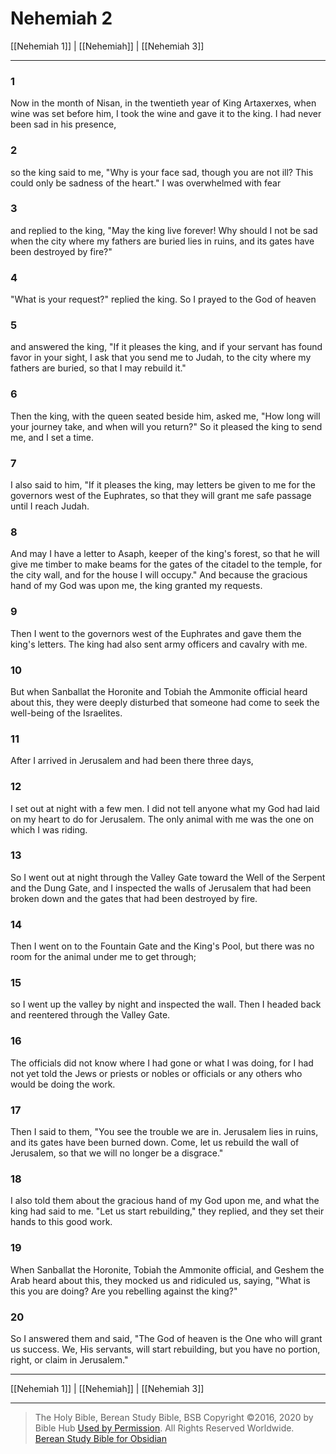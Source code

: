 # Nehemiah 2

[[Nehemiah 1]] | [[Nehemiah]] | [[Nehemiah 3]]

---

### 1
Now in the month of Nisan, in the twentieth year of King Artaxerxes, when wine was set before him, I took the wine and gave it to the king. I had never been sad in his presence,

### 2
so the king said to me, "Why is your face sad, though you are not ill? This could only be sadness of the heart." I was overwhelmed with fear

### 3
and replied to the king, "May the king live forever! Why should I not be sad when the city where my fathers are buried lies in ruins, and its gates have been destroyed by fire?"

### 4
"What is your request?" replied the king. So I prayed to the God of heaven

### 5
and answered the king, "If it pleases the king, and if your servant has found favor in your sight, I ask that you send me to Judah, to the city where my fathers are buried, so that I may rebuild it."

### 6
Then the king, with the queen seated beside him, asked me, "How long will your journey take, and when will you return?" So it pleased the king to send me, and I set a time.

### 7
I also said to him, "If it pleases the king, may letters be given to me for the governors west of the Euphrates, so that they will grant me safe passage until I reach Judah.

### 8
And may I have a letter to Asaph, keeper of the king's forest, so that he will give me timber to make beams for the gates of the citadel to the temple, for the city wall, and for the house I will occupy." And because the gracious hand of my God was upon me, the king granted my requests.

### 9
Then I went to the governors west of the Euphrates and gave them the king's letters. The king had also sent army officers and cavalry with me.

### 10
But when Sanballat the Horonite and Tobiah the Ammonite official heard about this, they were deeply disturbed that someone had come to seek the well-being of the Israelites.

### 11
After I arrived in Jerusalem and had been there three days,

### 12
I set out at night with a few men. I did not tell anyone what my God had laid on my heart to do for Jerusalem. The only animal with me was the one on which I was riding.

### 13
So I went out at night through the Valley Gate toward the Well of the Serpent and the Dung Gate, and I inspected the walls of Jerusalem that had been broken down and the gates that had been destroyed by fire.

### 14
Then I went on to the Fountain Gate and the King's Pool, but there was no room for the animal under me to get through;

### 15
so I went up the valley by night and inspected the wall. Then I headed back and reentered through the Valley Gate.

### 16
The officials did not know where I had gone or what I was doing, for I had not yet told the Jews or priests or nobles or officials or any others who would be doing the work.

### 17
Then I said to them, "You see the trouble we are in. Jerusalem lies in ruins, and its gates have been burned down. Come, let us rebuild the wall of Jerusalem, so that we will no longer be a disgrace."

### 18
I also told them about the gracious hand of my God upon me, and what the king had said to me. "Let us start rebuilding," they replied, and they set their hands to this good work.

### 19
When Sanballat the Horonite, Tobiah the Ammonite official, and Geshem the Arab heard about this, they mocked us and ridiculed us, saying, "What is this you are doing? Are you rebelling against the king?"

### 20
So I answered them and said, "The God of heaven is the One who will grant us success. We, His servants, will start rebuilding, but you have no portion, right, or claim in Jerusalem."

---

[[Nehemiah 1]] | [[Nehemiah]] | [[Nehemiah 3]]

---

> The Holy Bible, Berean Study Bible, BSB
> Copyright &copy;2016, 2020 by Bible Hub
> [Used by Permission](https://berean.bible/terms.htm). All Rights Reserved Worldwide.
> [Berean Study Bible for Obsidian](https://github.com/gapmiss/berean-study-bible-for-obsidian)

